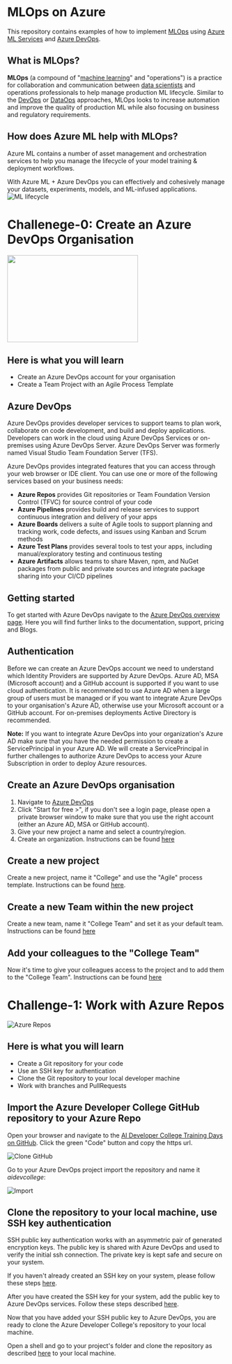 # MLOps on Azure
This repository contains examples of how to implement [MLOps](https://en.wikipedia.org/wiki/MLOps) using [Azure ML Services](https://azure.microsoft.com/en-us/services/machine-learning-service/) and [Azure DevOps](https://azure.microsoft.com/en-us/services/devops/).

## What is MLOps?
**MLOps** (a compound of "[machine learning](https://en.wikipedia.org/wiki/Machine_learning)" and "operations") is a practice for collaboration and communication between [data scientists](https://en.wikipedia.org/wiki/Data_scientists) and operations professionals to help manage production ML lifecycle.
Similar to the [DevOps](https://en.wikipedia.org/wiki/DevOps) or [DataOps](https://en.wikipedia.org/wiki/DataOps) approaches, MLOps looks to increase automation and improve the quality of production ML while also focusing on business and regulatory requirements.

## How does Azure ML help with MLOps?
Azure ML contains a number of asset management and orchestration services to help you manage the lifecycle of your model training & deployment workflows.

With Azure ML + Azure DevOps you can effectively and cohesively manage your datasets, experiments, models, and ML-infused applications.
![ML lifecycle](./media/ml-lifecycle.png)

# Challenege-0: Create an Azure DevOps Organisation

<img src="./images/azuredevops.png" width="300" height="200"/>

## Here is what you will learn
- Create an Azure DevOps account for your organisation
- Create a Team Project with an Agile Process Template

## Azure DevOps
Azure DevOps provides developer services to support teams to plan work, collaborate on code development, and build and deploy applications. 
Developers can work in the cloud using Azure DevOps Services or on-premises using Azure DevOps Server. Azure DevOps Server was formerly named Visual Studio Team Foundation Server (TFS).

Azure DevOps provides integrated features that you can access through your web browser or IDE client. You can use one or more of the following services based on your business needs:
- __Azure Repos__ provides Git repositories or Team Foundation Version Control (TFVC) for source control of your code
- __Azure Pipelines__ provides build and release services to support continuous integration and delivery of your apps
- __Azure Boards__ delivers a suite of Agile tools to support planning and tracking work, code defects, and issues using Kanban and Scrum methods
- __Azure Test Plans__ provides several tools to test your apps, including manual/exploratory testing and continuous testing
- __Azure Artifacts__ allows teams to share Maven, npm, and NuGet packages from public and private sources and integrate package sharing into your CI/CD pipelines

## Getting started

To get started with Azure DevOps navigate to the [Azure DevOps overview page](https://azure.microsoft.com/services/devops/). Here you will find further links to the documentation, support, pricing and Blogs. 

## Authentication
Before we can create an Azure DevOps account we need to understand which Identity Providers are supported by Azure DevOps. 
Azure AD, MSA (Microsoft account) and a GitHub account is supported if you want to use cloud authentication. It is recommended to use Azure AD when a large group of users must be managed or if you want to integrate Azure DevOps to your organisation's Azure AD, otherwise use your Microsoft account or a GitHub account.
For on-premises deployments Active Directory is recommended.

__Note:__ If you want to integrate Azure DevOps into your organization's Azure AD make sure that you have the needed permission to create a ServicePrincipal in your Azure AD. We will create a ServicePrincipal in further challenges to authorize Azure DevOps to access your Azure Subscription in order to deploy Azure resources.

## Create an Azure DevOps organisation
1. Navigate to [Azure DevOps](https://azure.microsoft.com/services/devops/)
2. Click "Start for free >", if you don't see a login page, please open a private browser window to make sure that you use the right account (either an Azure AD, MSA or GitHub account). 
3. Give your new project a name and select a country/region.
4. Create an organization. Instructions can be found [here](https://docs.microsoft.com/en-us/azure/devops/organizations/accounts/create-organization?toc=%2Fazure%2Fdevops%2Fget-started%2Ftoc.json&bc=%2Fazure%2Fdevops%2Fget-started%2Fbreadcrumb%2Ftoc.json&view=azure-devops)

## Create a new project
Create a new project, name it "College" and use the "Agile" process template.
Instructions can be found [here](https://docs.microsoft.com/en-us/azure/devops/organizations/projects/create-project?view=azure-devops).

## Create a new Team within the new project
Create a new team, name it "College Team" and set it as your default team. Instructions can be found [here](https://docs.microsoft.com/en-us/azure/devops/organizations/settings/add-teams?view=azure-devops)

## Add your colleagues to the "College Team"
Now it's time to give your colleagues access to the project and to add them to the "College Team".
Instructions can be found [here](https://docs.microsoft.com/en-us/azure/devops/organizations/security/add-users-team-project?view=azure-devops)


# Challenge-1: Work with Azure Repos

![Azure Repos](./images/repos.svg)

## Here is what you will learn
- Create a Git repository for your code
- Use an SSH key for authentication
- Clone the Git repository to your local developer machine
- Work with branches and PullRequests


## Import the Azure Developer College GitHub repository to your Azure Repo

Open your browser and navigate to the [AI Developer College Training Days on GitHub](https://github.com/aidevcollege/aidevcollege/day1/MLOps/MLOps). Click the green "Code" button and copy the
https url.

![Clone GitHub](./images/clone-adc-github.png)

Go to your Azure DevOps project import the repository and name it *aidevcollege*:

![Import](./images/import-adc-repo.png)

## Clone the repository to your local machine, use SSH key authentication

SSH public key authentication works with an asymmetric pair of generated encryption keys. The public key is shared with Azure DevOps and used to verify the initial ssh connection. The private key is kept safe and secure on your system.

If you haven't already created an SSH key on your system, please follow these steps [here](https://docs.microsoft.com/en-us/azure/devops/repos/git/use-ssh-keys-to-authenticate?view=azure-devops&tabs=current-page#step-1-create-your-ssh-keys).

After you have created the SSH key for your system, add the public key to Azure DevOps services.
Follow these steps described [here](https://docs.microsoft.com/en-us/azure/devops/repos/git/use-ssh-keys-to-authenticate?view=azure-devops&tabs=current-page#step-2--add-the-public-key-to-azure-devops-servicestfs).

Now that you have added your SSH public key to Azure DevOps, you are ready to clone the Azure Developer College's repository to your local machine.

Open a shell and go to your project's folder and clone the repository as described [here](https://docs.microsoft.com/en-us/azure/devops/repos/git/use-ssh-keys-to-authenticate?view=azure-devops&tabs=current-page#step-3-clone-the-git-repository-with-ssh) to your local machine.







